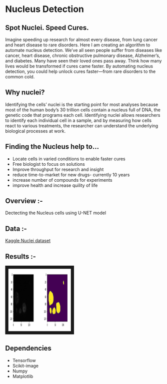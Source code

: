 # Nucleus Detection

## Spot Nuclei. Speed Cures.
Imagine speeding up research for almost every disease, from lung cancer and heart disease to rare disorders. Here I am creating an algorithm to automate nucleus detection.
We’ve all seen people suffer from diseases like cancer, heart disease, chronic obstructive pulmonary disease, Alzheimer’s, and diabetes. Many have seen their loved ones 
pass away. Think how many lives would be transformed if cures came faster.
By automating nucleus detection, you could help unlock cures faster—from rare disorders to the common cold.

## Why nuclei?
Identifying the cells’ nuclei is the starting point for most analyses because most of the human body’s 30 trillion cells contain a nucleus full of DNA, the genetic code
that programs each cell. Identifying nuclei allows researchers to identify each individual cell in a sample, and by measuring how cells react to various treatments, the
researcher can understand the underlying biological processes at work.

## Finding the Nucleus help to...
* Locate cells in varied conditions to enable faster cures
* Free biologist to focus on solutions
* Improve throughput for research and insight
* reduce time-to-market for new drugs- currently 10 years
* increase number of compounds for experiments
* improve health and increase quility of life


## Overview :-
Dectecting the Nucleus cells using U-NET model



## Data :-
[Kaggle Nuclei dataset](https://www.kaggle.com/c/data-science-bowl-2018/data)

## Results :-
<p align="left">
<img src="https://github.com/Lalit78716/Image-segmentation-Projects/blob/main/Nucleus%20Detection/Screenshots/Screenshot%20(493).png" width="200" height="200" border="10"/>
</p>

## Dependencies
* Tensorflow
* Scikit-image
* Numpy
* Matplotlib 
